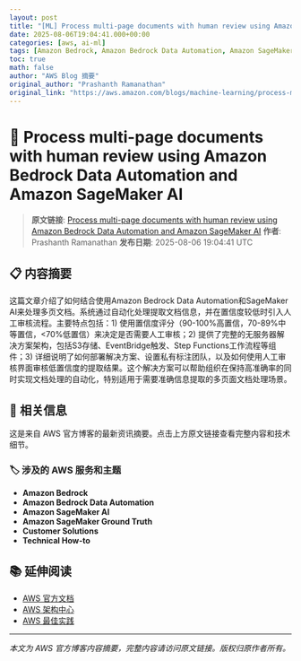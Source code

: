 ```yaml
---
layout: post
title: "[ML] Process multi-page documents with human review using Amazon Bedrock Data Automation and Amazon SageMaker AI"
date: 2025-08-06T19:04:41.000+00:00
categories: [aws, ai-ml]
tags: [Amazon Bedrock, Amazon Bedrock Data Automation, Amazon SageMaker AI, Amazon SageMaker Ground Truth, Customer Solutions, Technical How-to]
toc: true
math: false
author: "AWS Blog 摘要"
original_author: "Prashanth Ramanathan"
original_link: "https://aws.amazon.com/blogs/machine-learning/process-multi-page-documents-with-human-review-using-amazon-bedrock-data-automation-and-amazon-sagemaker-ai/"
---
```


# 🤖 Process multi-page documents with human review using Amazon Bedrock Data Automation and Amazon SageMaker AI

> **原文链接**: [Process multi-page documents with human review using Amazon Bedrock Data Automation and Amazon SageMaker AI](https://aws.amazon.com/blogs/machine-learning/process-multi-page-documents-with-human-review-using-amazon-bedrock-data-automation-and-amazon-sagemaker-ai/)
> **作者**: Prashanth Ramanathan
> **发布日期**: 2025-08-06 19:04:41 UTC

## 📋 内容摘要

这篇文章介绍了如何结合使用Amazon Bedrock Data Automation和SageMaker AI来处理多页文档。系统通过自动化处理提取文档信息，并在置信度较低时引入人工审核流程。主要特点包括：1) 使用置信度评分（90-100%高置信，70-89%中等置信，<70%低置信）来决定是否需要人工审核；2) 提供了完整的无服务器解决方案架构，包括S3存储、EventBridge触发、Step Functions工作流程等组件；3) 详细说明了如何部署解决方案、设置私有标注团队，以及如何使用人工审核界面审核低置信度的提取结果。这个解决方案可以帮助组织在保持高准确率的同时实现文档处理的自动化，特别适用于需要准确信息提取的多页面文档处理场景。

## 🔗 相关信息

这是来自 AWS 官方博客的最新资讯摘要。点击上方原文链接查看完整内容和技术细节。

### 🏷️ 涉及的 AWS 服务和主题

- **Amazon Bedrock**
- **Amazon Bedrock Data Automation**
- **Amazon SageMaker AI**
- **Amazon SageMaker Ground Truth**
- **Customer Solutions**
- **Technical How-to**

## 📚 延伸阅读

- [AWS 官方文档](https://docs.aws.amazon.com/)
- [AWS 架构中心](https://aws.amazon.com/architecture/)
- [AWS 最佳实践](https://aws.amazon.com/architecture/well-architected/)

---

*本文为 AWS 官方博客内容摘要，完整内容请访问原文链接。版权归原作者所有。*